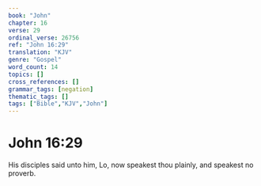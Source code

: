 ```yaml
---
book: "John"
chapter: 16
verse: 29
ordinal_verse: 26756
ref: "John 16:29"
translation: "KJV"
genre: "Gospel"
word_count: 14
topics: []
cross_references: []
grammar_tags: [negation]
thematic_tags: []
tags: ["Bible","KJV","John"]
---
```


# John 16:29

His disciples said unto him, Lo, now speakest thou plainly, and speakest no proverb.
